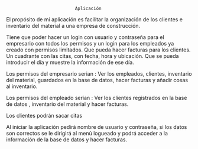                               Aplicación
 

El propósito de mi aplicación es facilitar la organización de los clientes e inventario del material  a una empresa de construcción.

Tiene que poder hacer un login con usuario y contraseña  para el empresario con todos los permisos y un login para los empleados ya creado  con permisos limitados.
Que pueda hacer facturas para los clientes.
Un cuadrante con las citas, con fecha, hora y ubicación.
Que se pueda introducir el día y muestre  la información de ese día.

Los permisos del empresario serian :
Ver  los empleados, clientes, inventario del material, guardados en la base de datos, hacer facturas
y añadir cosas al inventario.

Los permisos del empleado serian :
Ver los clientes registrados en la base de datos , inventario del material y hacer facturas.

Los clientes podrán sacar citas

Al iniciar la aplicación pedirá nombre de usuario y contraseña, si los datos son correctos se le dirigirá al menú logueado y podrá acceder a la información de la base de datos y hacer facturas.
